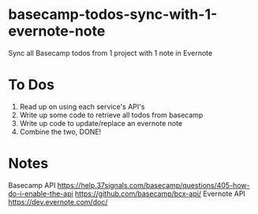 # basecamp-todos-sync-with-1-evernote-note
Sync all Basecamp todos from 1 project with 1 note in Evernote

# To Dos
1. Read up on using each service's API's
1. Write up some code to retrieve all todos from basecamp
1. Write up code to update/replace an evernote note
1. Combine the two, DONE!

# Notes
Basecamp API https://help.37signals.com/basecamp/questions/405-how-do-i-enable-the-api
https://github.com/basecamp/bcx-api/
Evernote API https://dev.evernote.com/doc/
